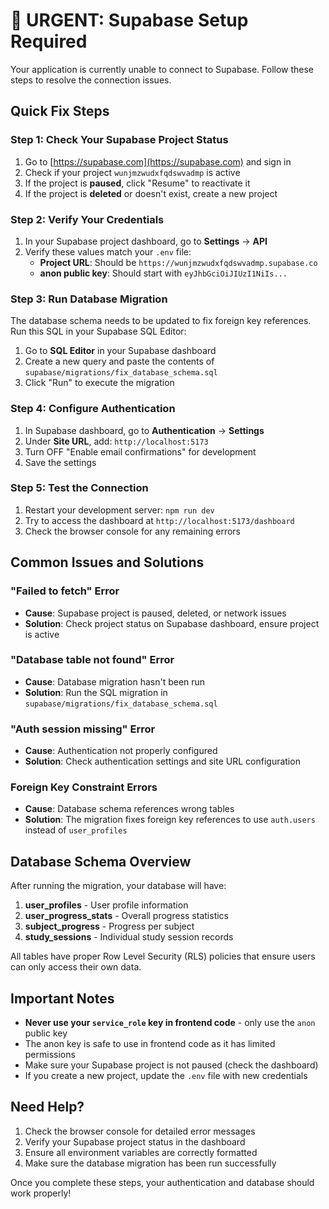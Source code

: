 # 🚨 URGENT: Supabase Setup Required

Your application is currently unable to connect to Supabase. Follow these steps to resolve the connection issues.

## Quick Fix Steps

### Step 1: Check Your Supabase Project Status
1. Go to [https://supabase.com](https://supabase.com) and sign in
2. Check if your project `wunjmzwudxfqdswvadmp` is active
3. If the project is **paused**, click "Resume" to reactivate it
4. If the project is **deleted** or doesn't exist, create a new project

### Step 2: Verify Your Credentials
1. In your Supabase project dashboard, go to **Settings** → **API**
2. Verify these values match your `.env` file:
   - **Project URL**: Should be `https://wunjmzwudxfqdswvadmp.supabase.co`
   - **anon public key**: Should start with `eyJhbGciOiJIUzI1NiIs...`

### Step 3: Run Database Migration
The database schema needs to be updated to fix foreign key references. Run this SQL in your Supabase SQL Editor:

1. Go to **SQL Editor** in your Supabase dashboard
2. Create a new query and paste the contents of `supabase/migrations/fix_database_schema.sql`
3. Click "Run" to execute the migration

### Step 4: Configure Authentication
1. In Supabase dashboard, go to **Authentication** → **Settings**
2. Under **Site URL**, add: `http://localhost:5173`
3. Turn OFF "Enable email confirmations" for development
4. Save the settings

### Step 5: Test the Connection
1. Restart your development server: `npm run dev`
2. Try to access the dashboard at `http://localhost:5173/dashboard`
3. Check the browser console for any remaining errors

## Common Issues and Solutions

### "Failed to fetch" Error
- **Cause**: Supabase project is paused, deleted, or network issues
- **Solution**: Check project status on Supabase dashboard, ensure project is active

### "Database table not found" Error
- **Cause**: Database migration hasn't been run
- **Solution**: Run the SQL migration in `supabase/migrations/fix_database_schema.sql`

### "Auth session missing" Error
- **Cause**: Authentication not properly configured
- **Solution**: Check authentication settings and site URL configuration

### Foreign Key Constraint Errors
- **Cause**: Database schema references wrong tables
- **Solution**: The migration fixes foreign key references to use `auth.users` instead of `user_profiles`

## Database Schema Overview

After running the migration, your database will have:

1. **user_profiles** - User profile information
2. **user_progress_stats** - Overall progress statistics
3. **subject_progress** - Progress per subject
4. **study_sessions** - Individual study session records

All tables have proper Row Level Security (RLS) policies that ensure users can only access their own data.

## Important Notes

- **Never use your `service_role` key in frontend code** - only use the `anon` public key
- The anon key is safe to use in frontend code as it has limited permissions
- Make sure your Supabase project is not paused (check the dashboard)
- If you create a new project, update the `.env` file with new credentials

## Need Help?

1. Check the browser console for detailed error messages
2. Verify your Supabase project status in the dashboard
3. Ensure all environment variables are correctly formatted
4. Make sure the database migration has been run successfully

Once you complete these steps, your authentication and database should work properly!